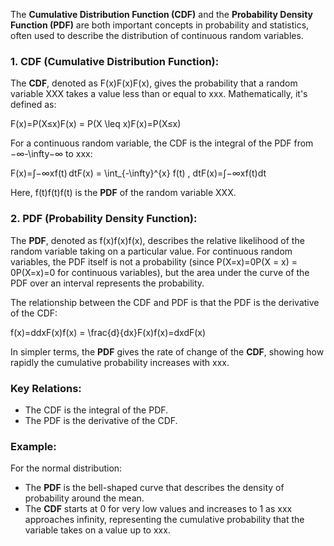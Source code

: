 The **Cumulative Distribution Function (CDF)** and the **Probability Density Function (PDF)** are both important concepts in probability and statistics, often used to describe the distribution of continuous random variables.

### 1. **CDF (Cumulative Distribution Function)**:

The **CDF**, denoted as F(x)F(x)F(x), gives the probability that a random variable XXX takes a value less than or equal to xxx. Mathematically, it's defined as:

F(x)=P(X≤x)F(x) = P(X \leq x)F(x)=P(X≤x)

For a continuous random variable, the CDF is the integral of the PDF from −∞-\infty−∞ to xxx:

F(x)=∫−∞xf(t) dtF(x) = \int_{-\infty}^{x} f(t) \, dtF(x)=∫−∞x​f(t)dt

Here, f(t)f(t)f(t) is the **PDF** of the random variable XXX.

### 2. **PDF (Probability Density Function)**:

The **PDF**, denoted as f(x)f(x)f(x), describes the relative likelihood of the random variable taking on a particular value. For continuous random variables, the PDF itself is not a probability (since P(X=x)=0P(X = x) = 0P(X=x)=0 for continuous variables), but the area under the curve of the PDF over an interval represents the probability.

The relationship between the CDF and PDF is that the PDF is the derivative of the CDF:

f(x)=ddxF(x)f(x) = \frac{d}{dx}F(x)f(x)=dxd​F(x)

In simpler terms, the **PDF** gives the rate of change of the **CDF**, showing how rapidly the cumulative probability increases with xxx.

### Key Relations:

-   The CDF is the integral of the PDF.
-   The PDF is the derivative of the CDF.

### Example:

For the normal distribution:

-   The **PDF** is the bell-shaped curve that describes the density of probability around the mean.
-   The **CDF** starts at 0 for very low values and increases to 1 as xxx approaches infinity, representing the cumulative probability that the variable takes on a value up to xxx.
